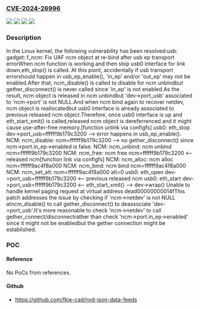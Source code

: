 ### [CVE-2024-26996](https://cve.mitre.org/cgi-bin/cvename.cgi?name=CVE-2024-26996)
![](https://img.shields.io/static/v1?label=Product&message=Linux&color=blue)
![](https://img.shields.io/static/v1?label=Version&message=&color=brightgreen)
![](https://img.shields.io/static/v1?label=Version&message=1da177e4c3f41524e886b7f1b8a0c1fc7321cac2%20&color=brightgreen)
![](https://img.shields.io/static/v1?label=Vulnerability&message=n%2Fa&color=blue)

### Description

In the Linux kernel, the following vulnerability has been resolved:usb: gadget: f_ncm: Fix UAF ncm object at re-bind after usb ep transport errorWhen ncm function is working and then stop usb0 interface for link down,eth_stop() is called. At this piont, accidentally if usb transport errorshould happen in usb_ep_enable(), 'in_ep' and/or 'out_ep' may not be enabled.After that, ncm_disable() is called to disable for ncm unbindbut gether_disconnect() is never called since 'in_ep' is not enabled.As the result, ncm object is released in ncm unbindbut 'dev->port_usb' associated to 'ncm->port' is not NULL.And when ncm bind again to recover netdev, ncm object is reallocatedbut usb0 interface is already associated to previous released ncm object.Therefore, once usb0 interface is up and eth_start_xmit() is called,released ncm object is dereferrenced and it might cause use-after-free memory.[function unlink via configfs]  usb0: eth_stop dev->port_usb=ffffff9b179c3200  --> error happens in usb_ep_enable().  NCM: ncm_disable: ncm=ffffff9b179c3200  --> no gether_disconnect() since ncm->port.in_ep->enabled is false.  NCM: ncm_unbind: ncm unbind ncm=ffffff9b179c3200  NCM: ncm_free: ncm free ncm=ffffff9b179c3200   <-- released ncm[function link via configfs]  NCM: ncm_alloc: ncm alloc ncm=ffffff9ac4f8a000  NCM: ncm_bind: ncm bind ncm=ffffff9ac4f8a000  NCM: ncm_set_alt: ncm=ffffff9ac4f8a000 alt=0  usb0: eth_open dev->port_usb=ffffff9b179c3200  <-- previous released ncm  usb0: eth_start dev->port_usb=ffffff9b179c3200 <--  eth_start_xmit()  --> dev->wrap()  Unable to handle kernel paging request at virtual address dead00000000014fThis patch addresses the issue by checking if 'ncm->netdev' is not NULL atncm_disable() to call gether_disconnect() to deassociate 'dev->port_usb'.It's more reasonable to check 'ncm->netdev' to call gether_connect/disconnectrather than check 'ncm->port.in_ep->enabled' since it might not be enabledbut the gether connection might be established.

### POC

#### Reference
No PoCs from references.

#### Github
- https://github.com/fkie-cad/nvd-json-data-feeds

